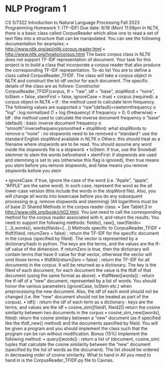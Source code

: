 # NLP Program 1

CS 5/7322
Introduction to Natural Language Processing Fall 2023
Programming Homework 1: (TF-IDF)
Due date: 9/18 (Mon) 11:59pm
In NLTK, there is a basic class called CorpusReader which allow one to read a set of text files into a structure that can be manipulated. You can see the following documentation for examples:
• http://www.nltk.org/api/nltk.corpus.reader.html • http://www.nltk.org/howto/corpus.html
The basic corpus class in NLTK does not support TF-IDF representation of document. Your task for this project is to build a class that incorporate a corpus reader that also produce the corresponding TF-IDF representation.
To-do list
You are to define a class called CorpusReader_TFIDF. The class will take a corpus object in NLTK and construct the td-idf vector for each document.
The specific details of the class are as follows:
Constructor
CorpusReader_TFIDF(corpus, tf = “raw”, idf = “base”, stopWord = “none”, toStem = false, stemFirst = false, ignoreCase = true)
• corpus (required): a corpus object in NLTK
• tf : the method used to calculate term frequency. The following values are supported
o “raw”(default)=rawtermfrequency
o “log” : log normalized (1 + log (frequency) if frequency > 0; 0 otherwise)
• Idf : the method used to calculate the inverse document frequency
o “base” (default) : basic inverse document frequency
o “smooth”:inversefrequencysmoothed
• stopWord: what stopWords to remove
o “none” : no stopwords need to be removed
o “standard”: use the standard English stopWord available in NLTK
o Others: this should treat as a filename where stopwords are to be read. You should
assume any word inside the stopwords file is a stopword.
• toStem: if true, use the Snowball stemmer to stem the words beforehand
• stemFirst: if stopwords are used and stemming is set to yes (otherwise this flag is ignored), then
true means you stem before you remove stopwords, and false means you remove stopwords before you stem
  
• ignoreCase: if true, ignore the case of the word (i.e. “Apple”, “apple”, “APPLE” are the same word). In such case, represent the word as the all lower-case version (this include the words in the stopWord file). Also, you will change all words into lowercase before you do any subsequent processing (e.g. remove stopwords and stemming)
(All logarithms must be of base 2)
Shared Methods in the corpus reader class.
• See Table1.3 in http://www.nltk.org/book/ch02.html. You just need to call the corresponding method for the corpus reader associated with it, and return the results. You need to support the following methods: fields(), raw(), raw(fileids=[...]),words(), words(fileids=[...])
Methods specific to CorpusReader_TFIDF
• tfidf(fileid, returnZero = false) : return the TF-IDF for the specific document in the corpus (specified by fileid). The vector is represented by a dictionary/hash in python. The keys are the terms, and the values are the tf-idf value of the dimension. If returnZero is true, then the dictionary will contain terms that have 0 value for that vector, otherwise the vector will omit those terms
• tfidfAll(returnZero = false) : return the TF-IDF for all documents in the corpus. It will be returned as a dictionary. The key is the fileid of each document, for each document the value is the tfidf of that document (using the same format as above).
• tfidfNew([words]) : return the tf-idf of a “new” document, represented by a list of words. You should honor the various parameters (ignoreCase, toStem etc.) when preprocessing the new document. Also, the idf of each word should not be changed (i.e. the “new” document should not be treated as part of the corpus).
• idf() : return the idf of each term as a dictionary : keys are the terms, and values are the idf
• cosine_sim([fileid1, fileid2]) return the cosine similarity between two documents in the corpus
• cosine_sim_new([words], fileid): return the cosine similary between a “new” document (as if
specified like the tfidf_new() method) and the documents specified by fileid.
You will be given a program and you should implement the class such that the program can be run without modification.
Bonus (15%)
Implement the following method:
• query([words]) : return a list of (document, cosine_sim) tuples that calculate the cosine similarity between the “new” document (specified by the list of words as the document). The list should be ordered in decreasing order of cosine similarity.
What to hand in
All you need to hand in is the CorpusReader_TFIDF.py file to Cavnas.
 
